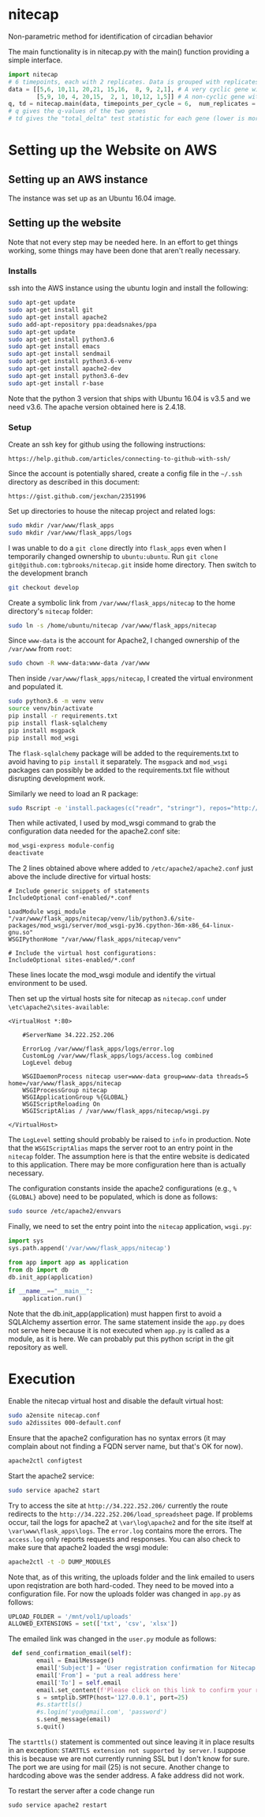 # nitecap
Non-parametric method for identification of circadian behavior

The main functionality is in nitecap.py with the main() function providing a simple interface.

```python
import nitecap
# 6 timepoints, each with 2 replicates. Data is grouped with replicates together and
data = [[5,6, 10,11, 20,21, 15,16,  8, 9, 2,1], # A very cyclic gene with low variance between samples
        [5,9, 10, 4, 20,15,  2, 1, 10,12, 1,5]] # A non-cyclic gene with higher variance between samples
q, td = nitecap.main(data, timepoints_per_cycle = 6,  num_replicates = 2, num_cycles = 1)
# q gives the q-values of the two genes
# td gives the "total_delta" test statistic for each gene (lower is more cyclic)
```


# Setting up the Website on AWS

## Setting up an AWS instance

The instance was set up as an Ubuntu 16.04 image.


## Setting up the website

Note that not every step may be needed here.  In an effort to get things working, some
things may have been done that aren't really necessary.

### Installs

ssh into the AWS instance using the ubuntu login and install the following:

```bash
sudo apt-get update
sudo apt-get install git
sudo apt-get install apache2
sudo add-apt-repository ppa:deadsnakes/ppa
sudo apt-get update
sudo apt-get install python3.6
sudo apt-get install emacs
sudo apt-get install sendmail
sudo apt-get install python3.6-venv
sudo apt-get install apache2-dev
sudo apt-get install python3.6-dev
sudo apt-get install r-base
```
Note that the python 3 version that ships with Ubuntu 16.04 is v3.5 and we need v3.6.  The apache version obtained
here is 2.4.18.  

### Setup

Create an ssh key for github using the following instructions:
```
https://help.github.com/articles/connecting-to-github-with-ssh/
```
Since the account is potentially shared, create a config file in the `~/.ssh` directory
as described in this document:
```
https://gist.github.com/jexchan/2351996
```
Set up directories to house the nitecap project and related logs:
```bash
sudo mkdir /var/www/flask_apps
sudo mkdir /var/www/flask_apps/logs
```
I was unable to do a `git clone` directly into `flask_apps` even when I temporarily changed ownership
to `ubuntu:ubuntu`.  Run `git clone git@github.com:tgbrooks/nitecap.git` inside
home directory. Then switch to the development branch
```bash
git checkout develop
```
Create a symbolic link from `/var/www/flask_apps/nitecap` to
the home directory's `nitecap` folder:
```bash
sudo ln -s /home/ubuntu/nitecap /var/www/flask_apps/nitecap
```
Since `www-data` is the account for Apache2, I changed ownership of the `/var/www`
from `root`:
```bash
sudo chown -R www-data:www-data /var/www
``` 
Then inside `/var/www/flask_apps/nitecap`, I created the virtual environment and
populated it.
```bash
sudo python3.6 -m venv venv
source venv/bin/activate
pip install -r requirements.txt
pip install flask-sqlalchemy
pip install msgpack
pip install mod_wsgi
```
The `flask-sqlalchemy` package will be added to the requirements.txt to avoid having to
`pip install` it separately.  The `msgpack` and `mod_wsgi` packages can possibly be
added to the requirements.txt file without disrupting development work.

Similarly we need to load an R package:
```bash
sudo Rscript -e 'install.packages(c("readr", "stringr"), repos="http://cran.r-project.org")' 
```

Then while activated, I used by mod_wsgi command to grab the configuration data
needed for the apache2.conf site:
```bash
mod_wsgi-express module-config
deactivate
```
The 2 lines obtained above where added to `/etc/apache2/apache2.conf` just above
the include directive for virtual hosts:
```
# Include generic snippets of statements
IncludeOptional conf-enabled/*.conf

LoadModule wsgi_module "/var/www/flask_apps/nitecap/venv/lib/python3.6/site-packages/mod_wsgi/server/mod_wsgi-py36.cpython-36m-x86_64-linux-gnu.so"
WSGIPythonHome "/var/www/flask_apps/nitecap/venv"

# Include the virtual host configurations:
IncludeOptional sites-enabled/*.conf
``` 
These lines locate the mod_wsgi module and identify the virtual environment to be used.

Then set up the virtual hosts site for nitecap as `nitecap.conf` under
`\etc\apache2\sites-available`:
```
<VirtualHost *:80>

    #ServerName 34.222.252.206 

    ErrorLog /var/www/flask_apps/logs/error.log
    CustomLog /var/www/flask_apps/logs/access.log combined
    LogLevel debug

    WSGIDaemonProcess nitecap user=www-data group=www-data threads=5 home=/var/www/flask_apps/nitecap
    WSGIProcessGroup nitecap
	WSGIApplicationGroup %{GLOBAL}
	WSGIScriptReloading On
    WSGIScriptAlias / /var/www/flask_apps/nitecap/wsgi.py

</VirtualHost>
```
The `LogLevel` setting should probably be raised to `info` in production.  Note that
the `WSGIScriptAlias` maps the server root to an entry point in the `nitecap` folder.
The assumption here is that the entire website is dedicated to this application.  There
may be more configuration here than is actually necessary.

The configuration constants inside the apache2 configurations (e.g., `%{GLOBAL}`
above) need to be populated, which is done as follows:
```bash
sudo source /etc/apache2/envvars
```
Finally, we need to set the entry point into the `nitecap` application, `wsgi.py`:
```python
import sys
sys.path.append('/var/www/flask_apps/nitecap')

from app import app as application
from db import db
db.init_app(application)

if __name__=="__main__":
    application.run()
```
Note that the db.init_app(application) must happen first to avoid a SQLAlchemy
assertion error.  The same statement inside the `app.py` does not serve here
because it is not executed when `app.py` is called as a module, as it is here.
We can probably put this python script in the git repository as well.

# Execution
Enable the nitecap virtual host and disable the default virtual host:
```bash
sudo a2ensite nitecap.conf
sudo a2dissites 000-default.conf
```
Ensure that the apache2 configuration has no syntax errors (it may complain
about not finding a FQDN server name, but that's OK for now).
```bash
apache2ctl configtest
```
Start the apache2 service:
```bash
sudo service apache2 start
```
Try to access the site at `http://34.222.252.206/` currently the route redirects
to the `http://34.222.252.206/load_spreadsheet` page.  If problems occur, tail the
logs for apache2 at `\var\log\apache2` and for the site itself at
`\var\www\flask_apps\logs`.  The `error.log` contains more the errors.  The
`access.log` only reports requests and responses.  You can also check to make sure that 
apache2 loaded the wsgi module:
```bash
apache2ctl -t -D DUMP_MODULES
```

Note that, as of this writing, the uploads folder and the link emailed to users upon
reqistration are both hard-coded.  They need to be moved into a configuration file.  For
now the uploads folder was changed in `app.py` as follows:

```python
UPLOAD_FOLDER = '/mnt/vol1/uploads'
ALLOWED_EXTENSIONS = set(['txt', 'csv', 'xlsx'])
```
The emailed link was changed in the `user.py` module as follows:
```python
 def send_confirmation_email(self):
        email = EmailMessage()
        email['Subject'] = 'User registration confirmation for Nitecap access'
        email['From'] = 'put a real address here'
        email['To'] = self.email
        email.set_content(f'Please click on this link to confirm your registration. http://34.222.252.206/confirm_user/{self.id}')
        s = smtplib.SMTP(host='127.0.0.1', port=25)
        #s.starttls()
        #s.login('you@gmail.com', 'password')
        s.send_message(email)
        s.quit()
```
The `starttls()` statement is commented out since leaving it in place results in an exception: 
`STARTTLS extension not supported by server`.  I suppose this is because we are not currently running
SSL but I don't know for sure.  The port we are using for mail (25) is not secure.  Another change to
hardcoding above was the sender address.  A fake address did not work.

To restart the server after a code change run
```python
sudo service apache2 restart
```
